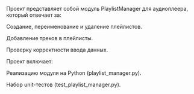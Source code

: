 Проект представляет собой модуль PlaylistManager для аудиоплеера, который отвечает за:

Создание, переименование и удаление плейлистов.

Добавление треков в плейлисты.

Проверку корректности ввода данных.

Проект включает:

Реализацию модуля на Python (playlist_manager.py).

Набор unit-тестов (test_playlist_manager.py).
